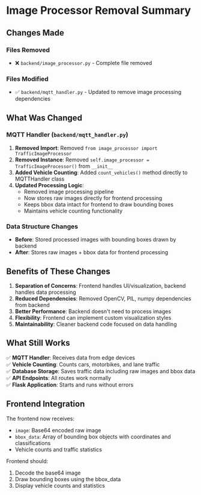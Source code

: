 # Image Processor Removal Summary

## Changes Made

### Files Removed

- ❌ `backend/image_processor.py` - Complete file removed

### Files Modified

- ✅ `backend/mqtt_handler.py` - Updated to remove image processing dependencies

## What Was Changed

### MQTT Handler (`backend/mqtt_handler.py`)

1. **Removed Import**: Removed `from image_processor import TrafficImageProcessor`
2. **Removed Instance**: Removed `self.image_processor = TrafficImageProcessor()` from `__init__`
3. **Added Vehicle Counting**: Added `count_vehicles()` method directly to MQTTHandler class
4. **Updated Processing Logic**:
   - Removed image processing pipeline
   - Now stores raw images directly for frontend processing
   - Keeps bbox data intact for frontend to draw bounding boxes
   - Maintains vehicle counting functionality

### Data Structure Changes

- **Before**: Stored processed images with bounding boxes drawn by backend
- **After**: Stores raw images + bbox data for frontend processing

## Benefits of These Changes

1. **Separation of Concerns**: Frontend handles UI/visualization, backend handles data processing
2. **Reduced Dependencies**: Removed OpenCV, PIL, numpy dependencies from backend
3. **Better Performance**: Backend doesn't need to process images
4. **Flexibility**: Frontend can implement custom visualization styles
5. **Maintainability**: Cleaner backend code focused on data handling

## What Still Works

✅ **MQTT Handler**: Receives data from edge devices  
✅ **Vehicle Counting**: Counts cars, motorbikes, and lane traffic  
✅ **Database Storage**: Saves traffic data including raw images and bbox data  
✅ **API Endpoints**: All routes work normally  
✅ **Flask Application**: Starts and runs without errors

## Frontend Integration

The frontend now receives:

- `image`: Base64 encoded raw image
- `bbox_data`: Array of bounding box objects with coordinates and classifications
- Vehicle counts and traffic statistics

Frontend should:

1. Decode the base64 image
2. Draw bounding boxes using the bbox_data
3. Display vehicle counts and statistics
